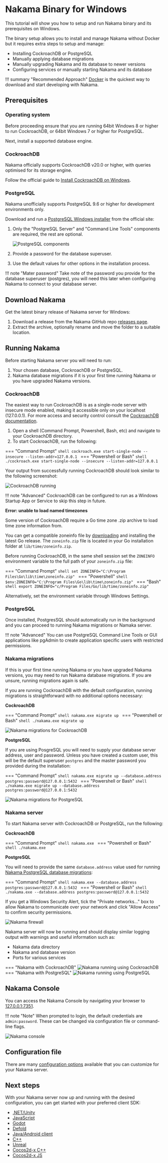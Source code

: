 # Nakama Binary for Windows

This tutorial will show you how to setup and run Nakama binary and its prerequisites on Windows.

The binary setup allows you to install and manage Nakama without Docker but it requires extra steps to setup and manage:

* Installing CockroachDB or PostgreSQL
* Manually applying database migrations
* Manually upgrading Nakama and its database to newer versions
*	Configuring services or manually starting Nakama and its database

!!! summary "Recommended Approach"
	[Docker](docker-quickstart.md) is the quickest way to download and start developing with Nakama.

## Prerequisites

### Operating system

Before proceeding ensure that you are running 64bit Windows 8 or higher to run CockroachDB, or 64bit Windows 7 or higher for PostgreSQL.

Next, install a supported database engine.

### CockroachDB

Nakama officially supports CockroachDB v20.0 or higher, with queries optimised for its storage engine.

Follow the official guide to [Install CockroachDB on Windows](https://www.cockroachlabs.com/docs/stable/install-cockroachdb.html).

### PostgreSQL

Nakama unofficially supports PostgreSQL 9.6 or higher for development environments only.

Download and run a [PostgreSQL Windows installer](https://www.postgresql.org/download/windows/) from the official site:

1. Only the "PostgreSQL Server" and "Command Line Tools" components are required, the rest are optional.

	![PostgreSQL components](images/install/windows/database-install-postgresql-components.png)

3. Provide a password for the database superuser.
2. Use the default values for other options in the installation process.

!!! note "Mater password"
	Take note of the password you provide for the database superuser (postgres), you will need this later when configuring Nakama to connect to your database server.

## Download Nakama

Get the latest binary release of Nakama server for Windows:

1. Download a release from the Nakama GitHub repo [releases page](https://github.com/heroiclabs/nakama/releases).
2. Extract the archive, optionally rename and move the folder to a suitable location.

## Running Nakama

Before starting Nakama server you will need to run:

1. Your chosen database, CockroachDB or PostgreSQL.
2. Nakama database migrations if it is your first time running Nakama or you have upgraded Nakama versions.

### CockroachDB

The easiest way to run CockroachDB is as a single-node server with insecure mode enabled, making it accessible only on your localhost (127.0.0.1). For more access and security control consult the [CockroachDB documentation](https://www.cockroachlabs.com/docs/v20.2/secure-a-cluster.html).

1. Open a shell (Command Prompt, Powershell, Bash, etc) and navigate to your CockroachDB directory.
2. To start CockroachDB, run the following:

=== "Command Prompt"
	```shell
	cockroach.exe start-single-node --insecure --listen-addr=127.0.0.1
	```
=== "Powershell or Bash"
	```shell
	./cockroach.exe start-single-node --insecure --listen-addr=127.0.0.1
	```

Your output from successfully running CockroachDB should look similar to the following screenshot:

![CockroachDB running](images/install/windows/database-run-cockroachdb.png)

!!! note "Advanced"
	CockroachDB can be configured to run as a Windows Startup App or Service to skip this step in future.

**Error: unable to load named timezones**

Some version of CockroachDB require a Go time zone .zip archive to load time zone information from.

You can get a compatible zoneinfo file by [downloading](https://golang.org/dl/) and installing the latest Go release. The `zoneinfo.zip` file is located in your Go installation folder at `lib/time/zoneinfo.zip`.

Before running CockroachDB, in the same shell session set the `ZONEINFO` environment variable to the full path of your `zoneinfo.zip` file:

=== "Command Prompt"
	```shell
	set ZONEINFO="C:\Program Files\Go\lib\time\zoneinfo.zip"
	```
=== "Powershell"
	```shell
	$env:ZONEINFO="C:\Program Files\Go\lib\time\zoneinfo.zip"
	```
=== "Bash"
	```shell
	export ZONEINFO="c/Program Files/Go/lib/time/zoneinfo.zip"
	```

Alternatively, set the environment variable through Windows Settings.

### PostgreSQL

Once installed, PostgresSQL should automatically run in the background and you can proceed to running Nakama migrations or Namaka server.

!!! note "Advanced"
	You can use PostgreSQL Command Line Tools or GUI applications like pgAdmin to create application specific users with restricted permissions.

### Nakama migrations

If this is your first time running Nakama or you have upgraded Nakama versions, you may need to run Nakama database migrations. If you are unsure, running migrations again is safe.

If you are running CockroachDB with the default configuration, running migrations is straightforward with no additional options necessary:

**CockroachDB**

=== "Command Prompt"
	```shell
	nakama.exe migrate up
	```
=== "Powershell or Bash"
	```shell
	./nakama.exe migrate up
	```

![Nakama migrations for CockroachDB](images/install/windows/nakama-migrate-cockroachdb.png)

**PostgreSQL**

If you are using PosgreSQL you will need to supply your database server address, user and password. Unless you have created a custom user, this will be the default superuser `postgres` and the master password you provided during the installation:

=== "Command Prompt"
	```shell
	nakama.exe migrate up --database.address postgres:password@127.0.0.1:5432
	```
=== "Powershell or Bash"
	```shell
	./nakama.exe migrate up --database.address postgres:password@127.0.0.1:5432
	```

![Nakama migrations for PostgreSQL](images/install/windows/nakama-migrate-postgresql.png)

### Nakama server

To start Nakama server with CockroachDB or PostgreSQL, run the following:

**CockroachDB**

=== "Command Prompt"
	```shell
	nakama.exe
	```
=== "Powershell or Bash"
	```shell
	./nakama.exe
	```

**PostgreSQL**

You will need to provide the same `database.address` value used for running [Nakama PostgreSQL database migrations](#nakama-migrations):

=== "Command Prompt"
	```shell
	nakama.exe --database.address postgres:password@127.0.0.1:5432
	```
=== "Powershell or Bash"
	```shell
	./nakama.exe --database.address postgres:password@127.0.0.1:5432
	```

If you get a Windows Security Alert, tick the "Private networks..." box to allow Nakama to communicate over your network and click "Allow Access" to confirm security permissions.

![Nakama firewall](images/install/windows/nakama-firewall.png)

Nakama server will now be running and should display similar logging output with warnings and useful information such as:

* Nakama data directory
* Nakama and database version
* Ports for various services

=== "Nakama with CockroachDB"
	![Nakama running using CockroachDB](images/install/windows/nakama-run-cockroachdb.png)
=== "Nakama with PostgreSQL"
	![Nakama running using PostgreSQL](images/install/windows/nakama-run-postgresql.png)

## Nakama Console

You can access the Nakama Console by navigating your browser to [127.0.0.1:7351](http://127.0.0.1:7351).

!!! note "Note"
	When prompted to login, the default credentials are `admin:password`. These can be changed via configuration file or command-line flags.

![Nakama console](images/install/windows/nakama-console.png)

## Configuration file

There are many [configuration options](configuration.md) available that you can customize for your Nakama server.

## Next steps

With your Nakama server now up and running with the desired configuration, you can get started with your preferred client SDK:

* [.NET/Unity](../client-libraries/unity-client-guide.md)
* [JavaScript](../client-libraries/javascript-client-guide.md)
* [Godot](../client-libraries/godot-client-guide.md)
* [Defold](../client-libraries/defold-client-guide.md)
* [Java/Android client](../client-libraries/android-java-client-guide.md)
* [C++](../client-libraries/cpp-client-guide.md)
* [Unreal](../client-libraries/unreal-client-guide.md)
* [Cocos2d-x C++](../client-libraries/cocos2d-x-client-guide.md)
* [Cocos2d-x JS](../client-libraries/cocos2d-x-js-client-guide.md)

